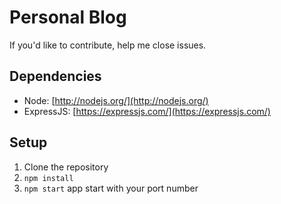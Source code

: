 # Personal Blog

If you'd like to contribute, help me close issues.

## Dependencies
  - Node: [http://nodejs.org/](http://nodejs.org/)
  - ExpressJS: [https://expressjs.com/](https://expressjs.com/)

## Setup

1. Clone the repository
2. `npm install`
3. `npm start` app start with your port number